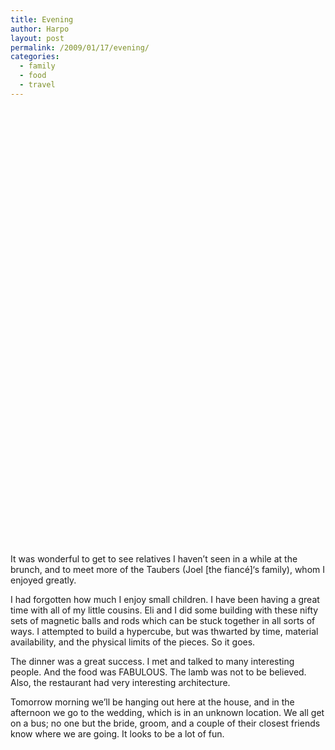 ```yaml
---
title: Evening
author: Harpo
layout: post
permalink: /2009/01/17/evening/
categories:
  - family
  - food
  - travel
---
```

<div id='gallery-3' class='gallery galleryid-758 gallery-columns-4 gallery-size-thumbnail'>
  <dl class='gallery-item'>
    <dt class='gallery-icon '>
      <a href='http://harpojaeger.com/wp-content/uploads/2009/01/p-640-480-dd68696b-2d7c-4c3b-8352-e65ceaac1058.jpeg'><img width="1" height="1" src="http://harpojaeger.com/wp-content/uploads/2009/01/p-640-480-dd68696b-2d7c-4c3b-8352-e65ceaac1058.jpeg" class="attachment-thumbnail" alt="p-640-480-dd68696b-2d7c-4c3b-8352-e65ceaac1058.jpeg" /></a>
    </dt>
  </dl>
  
  <dl class='gallery-item'>
    <dt class='gallery-icon '>
      <a href='http://harpojaeger.com/wp-content/uploads/2009/01/p-640-480-f782965c-5ed5-45d0-8053-c19926d8fad2.jpeg'><img width="1" height="1" src="http://harpojaeger.com/wp-content/uploads/2009/01/p-640-480-f782965c-5ed5-45d0-8053-c19926d8fad2.jpeg" class="attachment-thumbnail" alt="p-640-480-f782965c-5ed5-45d0-8053-c19926d8fad2.jpeg" /></a>
    </dt>
  </dl>
  
  <dl class='gallery-item'>
    <dt class='gallery-icon '>
      <a href='http://harpojaeger.com/wp-content/uploads/2009/01/p-640-480-5aceb299-d38c-4f9f-9c5d-d886320974e8.jpeg'><img width="1" height="1" src="http://harpojaeger.com/wp-content/uploads/2009/01/p-640-480-5aceb299-d38c-4f9f-9c5d-d886320974e8.jpeg" class="attachment-thumbnail" alt="p-640-480-5aceb299-d38c-4f9f-9c5d-d886320974e8.jpeg" /></a>
    </dt>
  </dl>
  
  <dl class='gallery-item'>
    <dt class='gallery-icon '>
      <a href='http://harpojaeger.com/wp-content/uploads/2009/01/p-640-480-9741d670-31bb-4742-966d-b087ab189904.jpeg'><img width="1" height="1" src="http://harpojaeger.com/wp-content/uploads/2009/01/p-640-480-9741d670-31bb-4742-966d-b087ab189904.jpeg" class="attachment-thumbnail" alt="p-640-480-9741d670-31bb-4742-966d-b087ab189904.jpeg" /></a>
    </dt>
  </dl>
  
  <br style="clear: both" /><dl class='gallery-item'>
    <dt class='gallery-icon '>
      <a href='http://harpojaeger.com/wp-content/uploads/2009/01/p-640-480-ad9f5e8e-2bf4-4fc8-a2fb-6f767a5fc827.jpeg'><img width="1" height="1" src="http://harpojaeger.com/wp-content/uploads/2009/01/p-640-480-ad9f5e8e-2bf4-4fc8-a2fb-6f767a5fc827.jpeg" class="attachment-thumbnail" alt="p-640-480-ad9f5e8e-2bf4-4fc8-a2fb-6f767a5fc827.jpeg" /></a>
    </dt>
  </dl>
  
  <dl class='gallery-item'>
    <dt class='gallery-icon '>
      <a href='http://harpojaeger.com/wp-content/uploads/2009/01/l-640-480-dcbaaea3-4ee4-41fa-b192-27539091f7a6.jpeg'><img width="1" height="1" src="http://harpojaeger.com/wp-content/uploads/2009/01/l-640-480-dcbaaea3-4ee4-41fa-b192-27539091f7a6.jpeg" class="attachment-thumbnail" alt="l-640-480-dcbaaea3-4ee4-41fa-b192-27539091f7a6.jpeg" /></a>
    </dt>
  </dl>
  
  <dl class='gallery-item'>
    <dt class='gallery-icon '>
      <a href='http://harpojaeger.com/wp-content/uploads/2009/01/l-640-480-5dc739bc-2224-45ff-a409-3217085769ba.jpeg'><img width="1" height="1" src="http://harpojaeger.com/wp-content/uploads/2009/01/l-640-480-5dc739bc-2224-45ff-a409-3217085769ba.jpeg" class="attachment-thumbnail" alt="l-640-480-5dc739bc-2224-45ff-a409-3217085769ba.jpeg" /></a>
    </dt>
  </dl>
  
  <dl class='gallery-item'>
    <dt class='gallery-icon '>
      <a href='http://harpojaeger.com/wp-content/uploads/2009/01/l-640-480-0c124e9d-dd26-450b-8074-f06984846c2d.jpeg'><img width="1" height="1" src="http://harpojaeger.com/wp-content/uploads/2009/01/l-640-480-0c124e9d-dd26-450b-8074-f06984846c2d.jpeg" class="attachment-thumbnail" alt="l-640-480-0c124e9d-dd26-450b-8074-f06984846c2d.jpeg" /></a>
    </dt>
  </dl>
  
  <br style="clear: both" /><dl class='gallery-item'>
    <dt class='gallery-icon '>
      <a href='http://harpojaeger.com/wp-content/uploads/2009/01/l-640-480-f47c1fdd-80fa-469c-a16c-320323a44011.jpeg'><img width="1" height="1" src="http://harpojaeger.com/wp-content/uploads/2009/01/l-640-480-f47c1fdd-80fa-469c-a16c-320323a44011.jpeg" class="attachment-thumbnail" alt="l-640-480-f47c1fdd-80fa-469c-a16c-320323a44011.jpeg" /></a>
    </dt>
  </dl>
  
  <dl class='gallery-item'>
    <dt class='gallery-icon '>
      <a href='http://harpojaeger.com/wp-content/uploads/2009/01/p-640-480-f862225f-a079-426a-b831-be2bf7d5d130.jpeg'><img width="1" height="1" src="http://harpojaeger.com/wp-content/uploads/2009/01/p-640-480-f862225f-a079-426a-b831-be2bf7d5d130.jpeg" class="attachment-thumbnail" alt="p-640-480-f862225f-a079-426a-b831-be2bf7d5d130.jpeg" /></a>
    </dt>
  </dl>
  
  <dl class='gallery-item'>
    <dt class='gallery-icon '>
      <a href='http://harpojaeger.com/wp-content/uploads/2009/01/l-640-480-bba8d508-fc32-4683-bcff-227c759db44a.jpeg'><img width="1" height="1" src="http://harpojaeger.com/wp-content/uploads/2009/01/l-640-480-bba8d508-fc32-4683-bcff-227c759db44a.jpeg" class="attachment-thumbnail" alt="l-640-480-bba8d508-fc32-4683-bcff-227c759db44a.jpeg" /></a>
    </dt>
  </dl>
  
  <dl class='gallery-item'>
    <dt class='gallery-icon '>
      <a href='http://harpojaeger.com/wp-content/uploads/2009/01/l-640-480-756d659d-1471-4ab9-86dc-aef0b3158f30.jpeg'><img width="1" height="1" src="http://harpojaeger.com/wp-content/uploads/2009/01/l-640-480-756d659d-1471-4ab9-86dc-aef0b3158f30.jpeg" class="attachment-thumbnail" alt="l-640-480-756d659d-1471-4ab9-86dc-aef0b3158f30.jpeg" /></a>
    </dt>
  </dl>
  
  <br style="clear: both" /><dl class='gallery-item'>
    <dt class='gallery-icon '>
      <a href='http://harpojaeger.com/wp-content/uploads/2009/01/p-640-480-1d2fa3f1-48dd-4101-92d3-91a7460c11b5.jpeg'><img width="1" height="1" src="http://harpojaeger.com/wp-content/uploads/2009/01/p-640-480-1d2fa3f1-48dd-4101-92d3-91a7460c11b5.jpeg" class="attachment-thumbnail" alt="p-640-480-1d2fa3f1-48dd-4101-92d3-91a7460c11b5.jpeg" /></a>
    </dt>
  </dl>
  
  <dl class='gallery-item'>
    <dt class='gallery-icon '>
      <a href='http://harpojaeger.com/wp-content/uploads/2009/01/p-640-480-0783e8f0-70d9-492c-8d5d-e4171fa10593.jpeg'><img width="1" height="1" src="http://harpojaeger.com/wp-content/uploads/2009/01/p-640-480-0783e8f0-70d9-492c-8d5d-e4171fa10593.jpeg" class="attachment-thumbnail" alt="p-640-480-0783e8f0-70d9-492c-8d5d-e4171fa10593.jpeg" /></a>
    </dt>
  </dl>
  
  <dl class='gallery-item'>
    <dt class='gallery-icon '>
      <a href='http://harpojaeger.com/wp-content/uploads/2009/01/l-640-480-39d283ce-14ff-45c4-bc7e-5160e515900c.jpeg'><img width="1" height="1" src="http://harpojaeger.com/wp-content/uploads/2009/01/l-640-480-39d283ce-14ff-45c4-bc7e-5160e515900c.jpeg" class="attachment-thumbnail" alt="l-640-480-39d283ce-14ff-45c4-bc7e-5160e515900c.jpeg" /></a>
    </dt>
  </dl>
  
  <dl class='gallery-item'>
    <dt class='gallery-icon '>
      <a href='http://harpojaeger.com/wp-content/uploads/2009/01/l-640-480-c8bd5a7c-af84-448b-8c83-86815ec60055.jpeg'><img width="1" height="1" src="http://harpojaeger.com/wp-content/uploads/2009/01/l-640-480-c8bd5a7c-af84-448b-8c83-86815ec60055.jpeg" class="attachment-thumbnail" alt="l-640-480-c8bd5a7c-af84-448b-8c83-86815ec60055.jpeg" /></a>
    </dt>
  </dl>
  
  <br style="clear: both" /><dl class='gallery-item'>
    <dt class='gallery-icon '>
      <a href='http://harpojaeger.com/wp-content/uploads/2009/01/l-640-480-7e017f5c-382b-4ff7-a255-20ee31997895.jpeg'><img width="1" height="1" src="http://harpojaeger.com/wp-content/uploads/2009/01/l-640-480-7e017f5c-382b-4ff7-a255-20ee31997895.jpeg" class="attachment-thumbnail" alt="l-640-480-7e017f5c-382b-4ff7-a255-20ee31997895.jpeg" /></a>
    </dt>
  </dl>
  
  <dl class='gallery-item'>
    <dt class='gallery-icon '>
      <a href='http://harpojaeger.com/wp-content/uploads/2009/01/l-640-480-86204b1a-d6c4-48dc-ab3c-f7eefb313312.jpeg'><img width="1" height="1" src="http://harpojaeger.com/wp-content/uploads/2009/01/l-640-480-86204b1a-d6c4-48dc-ab3c-f7eefb313312.jpeg" class="attachment-thumbnail" alt="l-640-480-86204b1a-d6c4-48dc-ab3c-f7eefb313312.jpeg" /></a>
    </dt>
  </dl>
  
  <dl class='gallery-item'>
    <dt class='gallery-icon '>
      <a href='http://harpojaeger.com/wp-content/uploads/2009/01/l-640-480-fc483392-65eb-4c4c-ac48-3d8b8269c251.jpeg'><img width="1" height="1" src="http://harpojaeger.com/wp-content/uploads/2009/01/l-640-480-fc483392-65eb-4c4c-ac48-3d8b8269c251.jpeg" class="attachment-thumbnail" alt="l-640-480-fc483392-65eb-4c4c-ac48-3d8b8269c251.jpeg" /></a>
    </dt>
  </dl>
  
  <dl class='gallery-item'>
    <dt class='gallery-icon '>
      <a href='http://harpojaeger.com/wp-content/uploads/2009/01/l-640-480-315567eb-86f2-4c53-bc10-3fa6621b75a5.jpeg'><img width="1" height="1" src="http://harpojaeger.com/wp-content/uploads/2009/01/l-640-480-315567eb-86f2-4c53-bc10-3fa6621b75a5.jpeg" class="attachment-thumbnail" alt="l-640-480-315567eb-86f2-4c53-bc10-3fa6621b75a5.jpeg" /></a>
    </dt>
  </dl>
  
  <br style="clear: both" /><dl class='gallery-item'>
    <dt class='gallery-icon '>
      <a href='http://harpojaeger.com/wp-content/uploads/2009/01/l-640-480-371aa818-661e-450c-8463-0d6b049e6016.jpeg'><img width="1" height="1" src="http://harpojaeger.com/wp-content/uploads/2009/01/l-640-480-371aa818-661e-450c-8463-0d6b049e6016.jpeg" class="attachment-thumbnail" alt="l-640-480-371aa818-661e-450c-8463-0d6b049e6016.jpeg" /></a>
    </dt>
  </dl>
  
  <dl class='gallery-item'>
    <dt class='gallery-icon '>
      <a href='http://harpojaeger.com/wp-content/uploads/2009/01/l-640-480-13e9eeb7-cac8-4bde-9344-d23b4fc5e68a.jpeg'><img width="1" height="1" src="http://harpojaeger.com/wp-content/uploads/2009/01/l-640-480-13e9eeb7-cac8-4bde-9344-d23b4fc5e68a.jpeg" class="attachment-thumbnail" alt="l-640-480-13e9eeb7-cac8-4bde-9344-d23b4fc5e68a.jpeg" /></a>
    </dt>
  </dl>
  
  <dl class='gallery-item'>
    <dt class='gallery-icon '>
      <a href='http://harpojaeger.com/wp-content/uploads/2009/01/p-640-480-9657933a-f245-4bb0-9ad4-f4953ea24e48.jpeg'><img width="1" height="1" src="http://harpojaeger.com/wp-content/uploads/2009/01/p-640-480-9657933a-f245-4bb0-9ad4-f4953ea24e48.jpeg" class="attachment-thumbnail" alt="p-640-480-9657933a-f245-4bb0-9ad4-f4953ea24e48.jpeg" /></a>
    </dt>
  </dl>
  
  <dl class='gallery-item'>
    <dt class='gallery-icon '>
      <a href='http://harpojaeger.com/wp-content/uploads/2009/01/l-640-480-ec445672-5947-476a-a51c-30aa07bb14d7.jpeg'><img width="1" height="1" src="http://harpojaeger.com/wp-content/uploads/2009/01/l-640-480-ec445672-5947-476a-a51c-30aa07bb14d7.jpeg" class="attachment-thumbnail" alt="l-640-480-ec445672-5947-476a-a51c-30aa07bb14d7.jpeg" /></a>
    </dt>
  </dl>
  
  <br style="clear: both" /><dl class='gallery-item'>
    <dt class='gallery-icon '>
      <a href='http://harpojaeger.com/wp-content/uploads/2009/01/l-640-480-caa88576-08fe-451c-9f2c-77e372cb6817.jpeg'><img width="1" height="1" src="http://harpojaeger.com/wp-content/uploads/2009/01/l-640-480-caa88576-08fe-451c-9f2c-77e372cb6817.jpeg" class="attachment-thumbnail" alt="l-640-480-caa88576-08fe-451c-9f2c-77e372cb6817.jpeg" /></a>
    </dt>
  </dl>
  
  <dl class='gallery-item'>
    <dt class='gallery-icon '>
      <a href='http://harpojaeger.com/wp-content/uploads/2009/01/l-640-480-5b4efc4f-9405-4086-8b83-dc2830659cc0.jpeg'><img width="1" height="1" src="http://harpojaeger.com/wp-content/uploads/2009/01/l-640-480-5b4efc4f-9405-4086-8b83-dc2830659cc0.jpeg" class="attachment-thumbnail" alt="l-640-480-5b4efc4f-9405-4086-8b83-dc2830659cc0.jpeg" /></a>
    </dt>
  </dl>
  
  <dl class='gallery-item'>
    <dt class='gallery-icon '>
      <a href='http://harpojaeger.com/wp-content/uploads/2009/01/l-640-480-fd6b8889-2c7b-4547-a081-491f595114f0.jpeg'><img width="1" height="1" src="http://harpojaeger.com/wp-content/uploads/2009/01/l-640-480-fd6b8889-2c7b-4547-a081-491f595114f0.jpeg" class="attachment-thumbnail" alt="l-640-480-fd6b8889-2c7b-4547-a081-491f595114f0.jpeg" /></a>
    </dt>
  </dl>
  
  <dl class='gallery-item'>
    <dt class='gallery-icon '>
      <a href='http://harpojaeger.com/wp-content/uploads/2009/01/l-640-480-6bf32ad0-4274-4b5b-8d88-c184adda912a.jpeg'><img width="1" height="1" src="http://harpojaeger.com/wp-content/uploads/2009/01/l-640-480-6bf32ad0-4274-4b5b-8d88-c184adda912a.jpeg" class="attachment-thumbnail" alt="l-640-480-6bf32ad0-4274-4b5b-8d88-c184adda912a.jpeg" /></a>
    </dt>
  </dl>
  
  <br style="clear: both" /><dl class='gallery-item'>
    <dt class='gallery-icon '>
      <a href='http://harpojaeger.com/wp-content/uploads/2009/01/p-640-480-dbb33bf5-8a63-4816-8539-b34e88059e2b.jpeg'><img width="1" height="1" src="http://harpojaeger.com/wp-content/uploads/2009/01/p-640-480-dbb33bf5-8a63-4816-8539-b34e88059e2b.jpeg" class="attachment-thumbnail" alt="p-640-480-dbb33bf5-8a63-4816-8539-b34e88059e2b.jpeg" /></a>
    </dt>
  </dl>
  
  <dl class='gallery-item'>
    <dt class='gallery-icon '>
      <a href='http://harpojaeger.com/wp-content/uploads/2009/01/p-640-480-4ec58a1e-c2fa-4c51-beb5-40a9ecc92b91.jpeg'><img width="1" height="1" src="http://harpojaeger.com/wp-content/uploads/2009/01/p-640-480-4ec58a1e-c2fa-4c51-beb5-40a9ecc92b91.jpeg" class="attachment-thumbnail" alt="p-640-480-4ec58a1e-c2fa-4c51-beb5-40a9ecc92b91.jpeg" /></a>
    </dt>
  </dl>
  
  <dl class='gallery-item'>
    <dt class='gallery-icon '>
      <a href='http://harpojaeger.com/wp-content/uploads/2009/01/l-640-480-ce257e94-ae42-452d-9ac9-2f31054a88b6.jpeg'><img width="1" height="1" src="http://harpojaeger.com/wp-content/uploads/2009/01/l-640-480-ce257e94-ae42-452d-9ac9-2f31054a88b6.jpeg" class="attachment-thumbnail" alt="l-640-480-ce257e94-ae42-452d-9ac9-2f31054a88b6.jpeg" /></a>
    </dt>
  </dl>
  
  <br style='clear: both' />
</div>

It was wonderful to get to see relatives I haven&#8217;t seen in a while at the brunch, and to meet more of the Taubers (Joel [the fiancé]&#8216;s family), whom I enjoyed greatly.

I had forgotten how much I enjoy small children. I have been having a great time with all of my little cousins. Eli and I did some building with these nifty sets of magnetic balls and rods which can be stuck together in all sorts of ways. I attempted to build a hypercube, but was thwarted by time, material availability, and the physical limits of the pieces. So it goes.

The dinner was a great success. I met and talked to many interesting people. And the food was FABULOUS. The lamb was not to be believed. Also, the restaurant had very interesting architecture.

Tomorrow morning we&#8217;ll be hanging out here at the house, and in the afternoon we go to the wedding, which is in an unknown location. We all get on a bus; no one but the bride, groom, and a couple of their closest friends know where we are going. It looks to be a lot of fun.